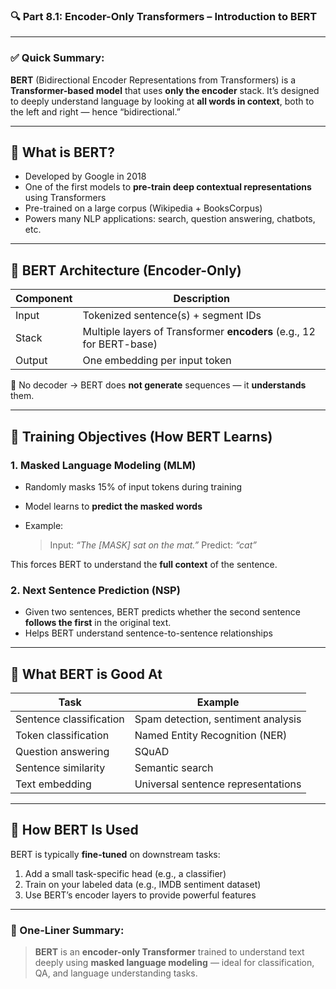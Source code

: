 ### 🔍 **Part 8.1: Encoder-Only Transformers – Introduction to BERT**

---

### ✅ **Quick Summary:**

**BERT** (Bidirectional Encoder Representations from Transformers) is a **Transformer-based model** that uses **only the encoder** stack.
It’s designed to deeply understand language by looking at **all words in context**, both to the left and right — hence “bidirectional.”

---

## 🧠 **What is BERT?**

* Developed by Google in 2018
* One of the first models to **pre-train deep contextual representations** using Transformers
* Pre-trained on a large corpus (Wikipedia + BooksCorpus)
* Powers many NLP applications: search, question answering, chatbots, etc.

---

## 🧱 **BERT Architecture (Encoder-Only)**

| Component | Description                                                          |
| --------- | -------------------------------------------------------------------- |
| Input     | Tokenized sentence(s) + segment IDs                                  |
| Stack     | Multiple layers of Transformer **encoders** (e.g., 12 for BERT-base) |
| Output    | One embedding per input token                                        |

📌 No decoder → BERT does **not generate** sequences — it **understands** them.

---

## 🔁 **Training Objectives (How BERT Learns)**

### 1. **Masked Language Modeling (MLM)**

* Randomly masks 15% of input tokens during training
* Model learns to **predict the masked words**
* Example:

  > Input: *“The \[MASK] sat on the mat.”*
  > Predict: *“cat”*

This forces BERT to understand the **full context** of the sentence.

### 2. **Next Sentence Prediction (NSP)**

* Given two sentences, BERT predicts whether the second sentence **follows the first** in the original text.
* Helps BERT understand sentence-to-sentence relationships

---

## 💼 **What BERT is Good At**

| Task                    | Example                            |
| ----------------------- | ---------------------------------- |
| Sentence classification | Spam detection, sentiment analysis |
| Token classification    | Named Entity Recognition (NER)     |
| Question answering      | SQuAD                              |
| Sentence similarity     | Semantic search                    |
| Text embedding          | Universal sentence representations |

---

## 🔄 **How BERT Is Used**

BERT is typically **fine-tuned** on downstream tasks:

1. Add a small task-specific head (e.g., a classifier)
2. Train on your labeled data (e.g., IMDB sentiment dataset)
3. Use BERT’s encoder layers to provide powerful features

---

### 🧠 One-Liner Summary:

> **BERT** is an **encoder-only Transformer** trained to understand text deeply using **masked language modeling** — ideal for classification, QA, and language understanding tasks.
